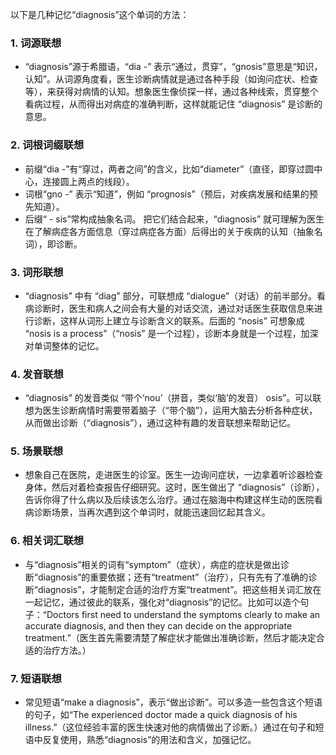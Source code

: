 以下是几种记忆“diagnosis”这个单词的方法：

### 1. 词源联想
 - “diagnosis”源于希腊语，“dia -” 表示“通过，贯穿”，“gnosis”意思是“知识，认知”。从词源角度看，医生诊断病情就是通过各种手段（如询问症状、检查等），来获得对病情的认知。想象医生像侦探一样，通过各种线索，贯穿整个看病过程，从而得出对病症的准确判断，这样就能记住 “diagnosis” 是诊断的意思。

### 2. 词根词缀联想
 - 前缀“dia -”有“穿过，两者之间”的含义，比如“diameter”（直径，即穿过圆中心，连接圆上两点的线段）。
 - 词根“gno -” 表示“知道”，例如 “prognosis”（预后，对疾病发展和结果的预先知道）。
 - 后缀“ - sis”常构成抽象名词。
 把它们结合起来，“diagnosis” 就可理解为医生在了解病症各方面信息（穿过病症各方面）后得出的关于疾病的认知（抽象名词），即诊断。

### 3. 词形联想
 - “diagnosis” 中有 “diag” 部分，可联想成 “dialogue”（对话）的前半部分。看病诊断时，医生和病人之间会有大量的对话交流，通过对话医生获取信息来进行诊断，这样从词形上建立与诊断含义的联系。后面的 “nosis” 可想象成 “nosis is a process”（“nosis” 是一个过程），诊断本身就是一个过程，加深对单词整体的记忆。

### 4. 发音联想
 - “diagnosis” 的发音类似 “带个‘nou’（拼音，类似‘脑’的发音） osis”。可以联想为医生诊断病情时需要带着脑子（“带个脑”），运用大脑去分析各种症状，从而做出诊断（“diagnosis”），通过这种有趣的发音联想来帮助记忆。

### 5. 场景联想
 - 想象自己在医院，走进医生的诊室。医生一边询问症状，一边拿着听诊器检查身体，然后对着检查报告仔细研究。这时，医生做出了 “diagnosis”（诊断），告诉你得了什么病以及后续该怎么治疗。通过在脑海中构建这样生动的医院看病诊断场景，当再次遇到这个单词时，就能迅速回忆起其含义。

### 6. 相关词汇联想
 - 与“diagnosis”相关的词有“symptom”（症状），病症的症状是做出诊断“diagnosis”的重要依据；还有“treatment”（治疗），只有先有了准确的诊断“diagnosis”，才能制定合适的治疗方案“treatment”。把这些相关词汇放在一起记忆，通过彼此的联系，强化对“diagnosis”的记忆。比如可以造个句子：“Doctors first need to understand the symptoms clearly to make an accurate diagnosis, and then they can decide on the appropriate treatment.”（医生首先需要清楚了解症状才能做出准确诊断，然后才能决定合适的治疗方法。）

### 7. 短语联想
 - 常见短语“make a diagnosis”，表示“做出诊断”。可以多造一些包含这个短语的句子，如“The experienced doctor made a quick diagnosis of his illness.”（这位经验丰富的医生快速对他的病情做出了诊断。）通过在句子和短语中反复使用，熟悉“diagnosis”的用法和含义，加强记忆。 